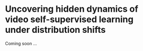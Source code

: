 # Uncovering hidden dynamics of video self-supervised learning under distribution shifts

Coming soon ...
